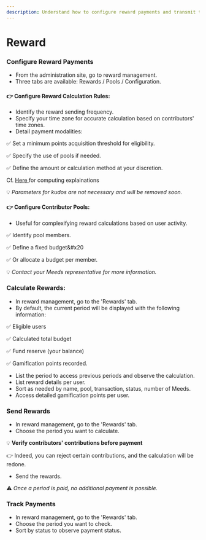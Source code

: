 ```yaml
---
description: Understand how to configure reward payments and transmit them
---
```


# Reward

### **Configure Reward Payments**

- From the administration site, go to reward management.
- Three tabs are available: Rewards / Pools / Configuration.

#### :point_right: **Configure Reward Calculation Rules:**

- Identify the reward sending frequency.
- Specify your time zone for accurate calculation based on contributors' time zones.
- Detail payment modalities:

:white_check_mark: Set a minimum points acquisition threshold for eligibility.

:white_check_mark: Specify the use of pools if needed.

:white_check_mark: Define the amount or calculation method at your discretion.

Cf. [Here ](reward.md#calculate-rewards)for computing explainations

:bulb: _Parameters for kudos are not necessary and will be removed soon._

#### :point_right: **Configure Contributor Pools:**

- Useful for complexifying reward calculations based on user activity.

:white_check_mark: Identify pool members.

:white_check_mark: Define a fixed budget\&#x20

:white_check_mark: Or allocate a budget per member.

:bulb: _Contact your Meeds representative for more information._

### **Calculate Rewards:**

- In reward management, go to the 'Rewards' tab.
- By default, the current period will be displayed with the following information:

:white_check_mark: Eligible users

:white_check_mark: Calculated total budget

:white_check_mark: Fund reserve (your balance)

:white_check_mark: Gamification points recorded.

- List the period to access previous periods and observe the calculation.
- List reward details per user.
- Sort as needed by name, pool, transaction, status, number of Meeds.
- Access detailed gamification points per user.

### **Send Rewards**

- In reward management, go to the 'Rewards' tab.
- Choose the period you want to calculate.

:bulb: **Verify contributors' contributions before payment**

:point_right: Indeed, you can reject certain contributions, and the calculation will be redone.

- Send the rewards.

:warning: _Once a period is paid, no additional payment is possible._

### **Track Payments**

- In reward management, go to the 'Rewards' tab.
- Choose the period you want to check.
- Sort by status to observe payment status.
